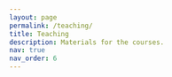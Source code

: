 ```yaml
---
layout: page
permalink: /teaching/
title: Teaching
description: Materials for the courses.
nav: true
nav_order: 6
---
```

